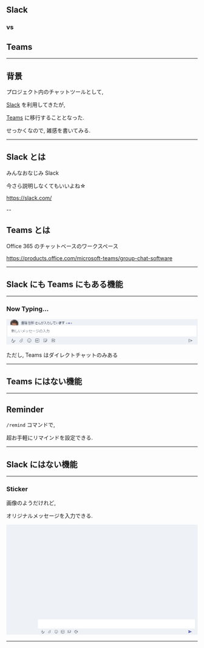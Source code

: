 ## Slack

### vs

## Teams

---

## 背景

プロジェクト内のチャットツールとして,

[Slack](https://slack.com/) を利用してきたが,

[Teams](https://products.office.com/microsoft-teams/group-chat-software) に移行することとなった.

せっかくなので, 雑感を書いてみる.

---

## Slack とは

みんなおなじみ Slack

今さら説明しなくてもいいよね☆

https://slack.com/

--

## Teams とは

Office 365 のチャットベースのワークスペース

https://products.office.com/microsoft-teams/group-chat-software

---

## Slack にも Teams にもある機能

---

### Now Typing...

![TeamsNowTypingCensored](./images/TeamsNowTypingCensored.png)

ただし, Teams はダイレクトチャットのみある

---

## Teams にはない機能

---

## Reminder

`/remind` コマンドで,

超お手軽にリマインドを設定できる.

---

## Slack にはない機能

---

### Sticker

画像のようだけれど,

オリジナルメッセージを入力できる.

![Sticker](./images/Sticker.gif)

---
